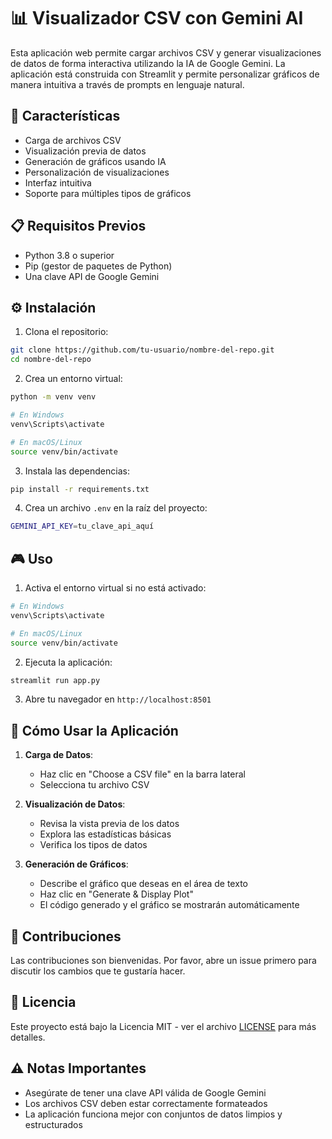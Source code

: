 # 📊 Visualizador CSV con Gemini AI

Esta aplicación web permite cargar archivos CSV y generar visualizaciones de datos de forma interactiva utilizando la IA de Google Gemini. La aplicación está construida con Streamlit y permite personalizar gráficos de manera intuitiva a través de prompts en lenguaje natural.

## 🚀 Características

- Carga de archivos CSV
- Visualización previa de datos
- Generación de gráficos usando IA
- Personalización de visualizaciones
- Interfaz intuitiva
- Soporte para múltiples tipos de gráficos

## 📋 Requisitos Previos

- Python 3.8 o superior
- Pip (gestor de paquetes de Python)
- Una clave API de Google Gemini

## ⚙️ Instalación

1. Clona el repositorio:
```bash
git clone https://github.com/tu-usuario/nombre-del-repo.git
cd nombre-del-repo
```

2. Crea un entorno virtual:
```bash
python -m venv venv

# En Windows
venv\Scripts\activate

# En macOS/Linux
source venv/bin/activate
```

3. Instala las dependencias:
```bash
pip install -r requirements.txt
```

4. Crea un archivo `.env` en la raíz del proyecto:
```bash
GEMINI_API_KEY=tu_clave_api_aquí
```

## 🎮 Uso

1. Activa el entorno virtual si no está activado:
```bash
# En Windows
venv\Scripts\activate

# En macOS/Linux
source venv/bin/activate
```

2. Ejecuta la aplicación:
```bash
streamlit run app.py
```

3. Abre tu navegador en `http://localhost:8501`

## 📝 Cómo Usar la Aplicación

1. **Carga de Datos**: 
   - Haz clic en "Choose a CSV file" en la barra lateral
   - Selecciona tu archivo CSV

2. **Visualización de Datos**:
   - Revisa la vista previa de los datos
   - Explora las estadísticas básicas
   - Verifica los tipos de datos

3. **Generación de Gráficos**:
   - Describe el gráfico que deseas en el área de texto
   - Haz clic en "Generate & Display Plot"
   - El código generado y el gráfico se mostrarán automáticamente

## 🤝 Contribuciones

Las contribuciones son bienvenidas. Por favor, abre un issue primero para discutir los cambios que te gustaría hacer.

## 📄 Licencia

Este proyecto está bajo la Licencia MIT - ver el archivo [LICENSE](LICENSE) para más detalles.

## ⚠️ Notas Importantes

- Asegúrate de tener una clave API válida de Google Gemini
- Los archivos CSV deben estar correctamente formateados
- La aplicación funciona mejor con conjuntos de datos limpios y estructurados

